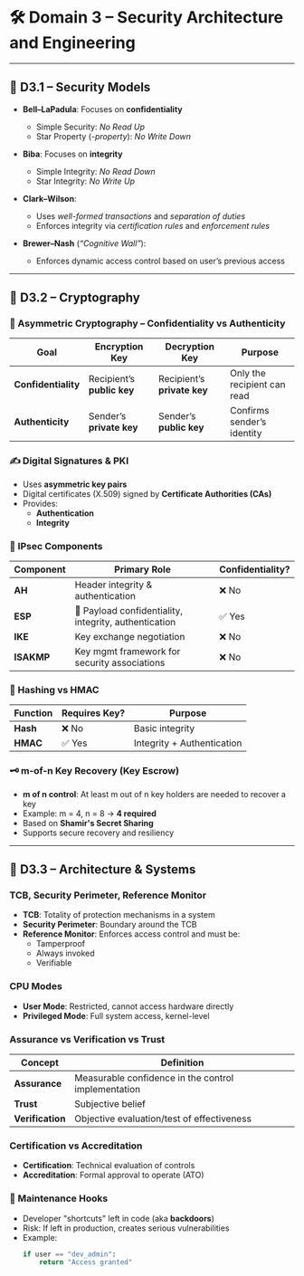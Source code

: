 # 🛠️ Domain 3 – Security Architecture and Engineering

---

## 🔹 D3.1 – Security Models

- **Bell–LaPadula**: Focuses on **confidentiality**

  - Simple Security: _No Read Up_
  - Star Property (_-property_): _No Write Down_

- **Biba**: Focuses on **integrity**

  - Simple Integrity: _No Read Down_
  - Star Integrity: _No Write Up_

- **Clark–Wilson**:

  - Uses _well-formed transactions_ and _separation of duties_
  - Enforces integrity via _certification rules_ and _enforcement rules_

- **Brewer–Nash** (_“Cognitive Wall”_):
  - Enforces dynamic access control based on user’s previous access

---

## 🔹 D3.2 – Cryptography

### 🔐 Asymmetric Cryptography – Confidentiality vs Authenticity

| Goal                | Encryption Key             | Decryption Key              | Purpose                     |
| ------------------- | -------------------------- | --------------------------- | --------------------------- |
| **Confidentiality** | Recipient’s **public key** | Recipient’s **private key** | Only the recipient can read |
| **Authenticity**    | Sender’s **private key**   | Sender’s **public key**     | Confirms sender’s identity  |

### ✍️ Digital Signatures & PKI

- Uses **asymmetric key pairs**
- Digital certificates (X.509) signed by **Certificate Authorities (CAs)**
- Provides:
  - **Authentication**
  - **Integrity**

### 🔄 IPsec Components

| Component  | Primary Role                                          | Confidentiality? |
| ---------- | ----------------------------------------------------- | ---------------- |
| **AH**     | Header integrity & authentication                     | ❌ No            |
| **ESP**    | 🔐 Payload confidentiality, integrity, authentication | ✅ Yes           |
| **IKE**    | Key exchange negotiation                              | ❌ No            |
| **ISAKMP** | Key mgmt framework for security associations          | ❌ No            |

### 🧪 Hashing vs HMAC

| Function | Requires Key? | Purpose                    |
| -------- | ------------- | -------------------------- |
| **Hash** | ❌ No         | Basic integrity            |
| **HMAC** | ✅ Yes        | Integrity + Authentication |

### 🗝️ m-of-n Key Recovery (Key Escrow)

- **m of n control**: At least m out of n key holders are needed to recover a key
- Example: m = 4, n = 8 → **4 required**
- Based on **Shamir's Secret Sharing**
- Supports secure recovery and resiliency

---

## 🔹 D3.3 – Architecture & Systems

### TCB, Security Perimeter, Reference Monitor

- **TCB**: Totality of protection mechanisms in a system
- **Security Perimeter**: Boundary around the TCB
- **Reference Monitor**: Enforces access control and must be:
  - Tamperproof
  - Always invoked
  - Verifiable

### CPU Modes

- **User Mode**: Restricted, cannot access hardware directly
- **Privileged Mode**: Full system access, kernel-level

### Assurance vs Verification vs Trust

| Concept          | Definition                                          |
| ---------------- | --------------------------------------------------- |
| **Assurance**    | Measurable confidence in the control implementation |
| **Trust**        | Subjective belief                                   |
| **Verification** | Objective evaluation/test of effectiveness          |

### Certification vs Accreditation

- **Certification**: Technical evaluation of controls
- **Accreditation**: Formal approval to operate (ATO)

### 🛑 Maintenance Hooks

- Developer "shortcuts" left in code (aka **backdoors**)
- Risk: If left in production, creates serious vulnerabilities
- Example:
  ```python
  if user == "dev_admin":
      return "Access granted"
  ```
